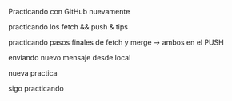Practicando con GitHub nuevamente


practicando los fetch && push & tips


practicando pasos finales de fetch y merge -> ambos en el PUSH

enviando nuevo mensaje desde local

nueva practica

sigo practicando
